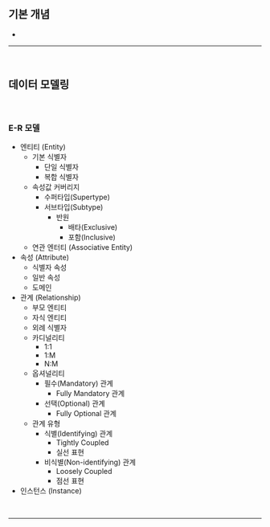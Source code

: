 ## 기본 개념
> 
* 

<hr>
<br>
    
## 데이터 모델링
#### 

<br>

### E-R 모델
* 엔티티 (Entity)
  * 기본 식별자
    * 단일 식별자
    * 복합 식별자
  * 속성값 커버리지
    * 수퍼타입(Supertype)
    * 서브타입(Subtype)
      * 반원 
        * 배타(Exclusive)
        * 포함(Inclusive)
  * 연관 엔터티 (Associative Entity)
* 속성 (Attribute)
  * 식별자 속성
  * 일반 속성
  * 도메인
* 관계 (Relationship)
  * 부모 엔티티
  * 자식 엔티티
  * 외례 식별자
  * 카디널리티
    * 1:1
    * 1:M
    * N:M
  * 옵셔널리티
    * 필수(Mandatory) 관계
      * Fully Mandatory 관계
    * 선택(Optional) 관계
      * Fully Optional 관계
  * 관계 유형
    * 식별(Identifying) 관계
      * Tightly Coupled
      * 실선 표현
    * 비식별(Non-identifying) 관계
      * Loosely Coupled
      * 점선 표현
* 인스턴스 (Instance)

<br>
<hr>
<br>

